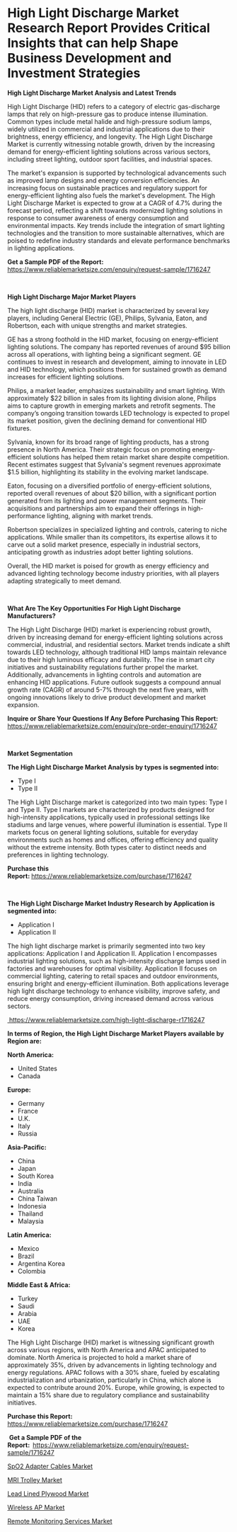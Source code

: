 <p><h1>High Light Discharge Market Research Report Provides Critical Insights that can help Shape Business Development and Investment Strategies</h1></p><p><strong>High Light Discharge Market Analysis and Latest Trends</strong></p>
<p><p>High Light Discharge (HID) refers to a category of electric gas-discharge lamps that rely on high-pressure gas to produce intense illumination. Common types include metal halide and high-pressure sodium lamps, widely utilized in commercial and industrial applications due to their brightness, energy efficiency, and longevity. The High Light Discharge Market is currently witnessing notable growth, driven by the increasing demand for energy-efficient lighting solutions across various sectors, including street lighting, outdoor sport facilities, and industrial spaces.</p><p>The market's expansion is supported by technological advancements such as improved lamp designs and energy conversion efficiencies. An increasing focus on sustainable practices and regulatory support for energy-efficient lighting also fuels the market's development. The High Light Discharge Market is expected to grow at a CAGR of 4.7% during the forecast period, reflecting a shift towards modernized lighting solutions in response to consumer awareness of energy consumption and environmental impacts. Key trends include the integration of smart lighting technologies and the transition to more sustainable alternatives, which are poised to redefine industry standards and elevate performance benchmarks in lighting applications.</p></p>
<p><strong>Get a Sample PDF of the Report:&nbsp;</strong> <a href="https://www.reliablemarketsize.com/enquiry/request-sample/1716247?utm_campaign=1590&utm_medium=2&utm_source=Github&utm_content=ia&utm_term=23102024&utm_id=high-light-discharge">https://www.reliablemarketsize.com/enquiry/request-sample/1716247</a></p>
<p>&nbsp;</p>
<p><strong>High Light Discharge Major Market Players</strong></p>
<p><p>The high light discharge (HID) market is characterized by several key players, including General Electric (GE), Philips, Sylvania, Eaton, and Robertson, each with unique strengths and market strategies. </p><p>GE has a strong foothold in the HID market, focusing on energy-efficient lighting solutions. The company has reported revenues of around $95 billion across all operations, with lighting being a significant segment. GE continues to invest in research and development, aiming to innovate in LED and HID technology, which positions them for sustained growth as demand increases for efficient lighting solutions.</p><p>Philips, a market leader, emphasizes sustainability and smart lighting. With approximately $22 billion in sales from its lighting division alone, Philips aims to capture growth in emerging markets and retrofit segments. The company’s ongoing transition towards LED technology is expected to propel its market position, given the declining demand for conventional HID fixtures.</p><p>Sylvania, known for its broad range of lighting products, has a strong presence in North America. Their strategic focus on promoting energy-efficient solutions has helped them retain market share despite competition. Recent estimates suggest that Sylvania's segment revenues approximate $1.5 billion, highlighting its stability in the evolving market landscape.</p><p>Eaton, focusing on a diversified portfolio of energy-efficient solutions, reported overall revenues of about $20 billion, with a significant portion generated from its lighting and power management segments. Their acquisitions and partnerships aim to expand their offerings in high-performance lighting, aligning with market trends.</p><p>Robertson specializes in specialized lighting and controls, catering to niche applications. While smaller than its competitors, its expertise allows it to carve out a solid market presence, especially in industrial sectors, anticipating growth as industries adopt better lighting solutions.</p><p>Overall, the HID market is poised for growth as energy efficiency and advanced lighting technology become industry priorities, with all players adapting strategically to meet demand.</p></p>
<p>&nbsp;</p>
<p><strong>What Are The Key Opportunities For High Light Discharge Manufacturers?</strong></p>
<p><p>The High Light Discharge (HID) market is experiencing robust growth, driven by increasing demand for energy-efficient lighting solutions across commercial, industrial, and residential sectors. Market trends indicate a shift towards LED technology, although traditional HID lamps maintain relevance due to their high luminous efficacy and durability. The rise in smart city initiatives and sustainability regulations further propel the market. Additionally, advancements in lighting controls and automation are enhancing HID applications. Future outlook suggests a compound annual growth rate (CAGR) of around 5-7% through the next five years, with ongoing innovations likely to drive product development and market expansion.</p></p>
<p><strong>Inquire or Share Your Questions If Any Before Purchasing This Report:</strong> <a href="https://www.reliablemarketsize.com/enquiry/pre-order-enquiry/1716247?utm_campaign=1590&utm_medium=2&utm_source=Github&utm_content=ia&utm_term=23102024&utm_id=high-light-discharge">https://www.reliablemarketsize.com/enquiry/pre-order-enquiry/1716247</a></p>
<p>&nbsp;</p>
<p><strong>Market Segmentation</strong></p>
<p><strong>The High Light Discharge Market Analysis by types is segmented into:</strong></p>
<p><ul><li>Type I</li><li>Type II</li></ul></p>
<p><p>The High Light Discharge market is categorized into two main types: Type I and Type II. Type I markets are characterized by products designed for high-intensity applications, typically used in professional settings like stadiums and large venues, where powerful illumination is essential. Type II markets focus on general lighting solutions, suitable for everyday environments such as homes and offices, offering efficiency and quality without the extreme intensity. Both types cater to distinct needs and preferences in lighting technology.</p></p>
<p><strong>Purchase this Report:&nbsp;</strong><a href="https://www.reliablemarketsize.com/purchase/1716247?utm_campaign=1590&utm_medium=2&utm_source=Github&utm_content=ia&utm_term=23102024&utm_id=high-light-discharge">https://www.reliablemarketsize.com/purchase/1716247</a></p>
<p>&nbsp;</p>
<p><strong>The High Light Discharge Market Industry Research by Application is segmented into:</strong></p>
<p><ul><li>Application I</li><li>Application II</li></ul></p>
<p><p>The high light discharge market is primarily segmented into two key applications: Application I and Application II. Application I encompasses industrial lighting solutions, such as high-intensity discharge lamps used in factories and warehouses for optimal visibility. Application II focuses on commercial lighting, catering to retail spaces and outdoor environments, ensuring bright and energy-efficient illumination. Both applications leverage high light discharge technology to enhance visibility, improve safety, and reduce energy consumption, driving increased demand across various sectors.</p></p>
<p><a href="https://www.reliablemarketsize.com/high-light-discharge-r1716247?utm_campaign=1590&utm_medium=2&utm_source=Github&utm_content=ia&utm_term=23102024&utm_id=high-light-discharge">&nbsp;https://www.reliablemarketsize.com/high-light-discharge-r1716247</a></p>
<p><strong>In terms of Region, the High Light Discharge Market Players available by Region are:</strong></p>
<p>
    <p> <strong> North America: </strong>
        <ul>
            <li>United States</li>
            <li>Canada</li>
        </ul>
        </p> 
    <p> <strong> Europe: </strong>
        <ul>
            <li>Germany</li>
            <li>France</li>
            <li>U.K.</li>
            <li>Italy</li>
            <li>Russia</li>
        </ul>
        </p> 
    <p> <strong> Asia-Pacific: </strong>
        <ul>
            <li>China</li>
            <li>Japan</li>
            <li>South Korea</li>
            <li>India</li>
            <li>Australia</li>
            <li>China Taiwan</li>
            <li>Indonesia</li>
            <li>Thailand</li>
            <li>Malaysia</li>
        </ul>
        </p> 
    <p> <strong> Latin America: </strong>
        <ul>
            <li>Mexico</li>
            <li>Brazil</li>
            <li>Argentina Korea</li>
            <li>Colombia</li>
        </ul>
        </p> 
    <p> <strong> Middle East & Africa: </strong>
        <ul>
            <li>Turkey</li>
            <li>Saudi</li>
            <li>Arabia</li>
            <li>UAE</li>
            <li>Korea</li>
        </ul>
    </p>
    </p>
<p><p>The High Light Discharge (HID) market is witnessing significant growth across various regions, with North America and APAC anticipated to dominate. North America is projected to hold a market share of approximately 35%, driven by advancements in lighting technology and energy regulations. APAC follows with a 30% share, fueled by escalating industrialization and urbanization, particularly in China, which alone is expected to contribute around 20%. Europe, while growing, is expected to maintain a 15% share due to regulatory compliance and sustainability initiatives.</p></p>
<p><strong>Purchase this Report: </strong><a href="https://www.reliablemarketsize.com/purchase/1716247?utm_campaign=1590&utm_medium=2&utm_source=Github&utm_content=ia&utm_term=23102024&utm_id=high-light-discharge">https://www.reliablemarketsize.com/purchase/1716247</a></p>
<p>&nbsp;<strong>Get a Sample PDF of the Report:&nbsp;&nbsp;</strong><a href="https://www.reliablemarketsize.com/enquiry/request-sample/1716247?utm_campaign=1590&utm_medium=2&utm_source=Github&utm_content=ia&utm_term=23102024&utm_id=high-light-discharge">https://www.reliablemarketsize.com/enquiry/request-sample/1716247</a></p>
<p><strong></strong></p>
<p><p><a href="https://www.linkedin.com/pulse/decoding-spo2-adapter-cables-industry-dynamics-strategic-o6vue?utm_campaign=1590&utm_medium=2&utm_source=Github&utm_content=ia&utm_term=23102024&utm_id=high-light-discharge">SpO2 Adapter Cables Market</a></p><p><a href="https://www.linkedin.com/pulse/mri-trolley-market-industry-landscape-growth-trajectories-g4tge?utm_campaign=1590&utm_medium=2&utm_source=Github&utm_content=ia&utm_term=23102024&utm_id=high-light-discharge">MRI Trolley Market</a></p><p><a href="https://www.linkedin.com/pulse/pulse-lead-lined-plywood-rhythms-change-market-resonance-fv9ce?utm_campaign=1590&utm_medium=2&utm_source=Github&utm_content=ia&utm_term=23102024&utm_id=high-light-discharge">Lead Lined Plywood Market</a></p><p><a href="https://www.linkedin.com/pulse/competitive-intelligence-wireless-ap-market-key-players-strategies-ajrzc?utm_campaign=1590&utm_medium=2&utm_source=Github&utm_content=ia&utm_term=23102024&utm_id=high-light-discharge">Wireless AP Market</a></p><p><a href="https://www.linkedin.com/pulse/remote-monitoring-services-market-growth-segmentation-dmcec?utm_campaign=1590&utm_medium=2&utm_source=Github&utm_content=ia&utm_term=23102024&utm_id=high-light-discharge">Remote Monitoring Services Market</a></p></p>